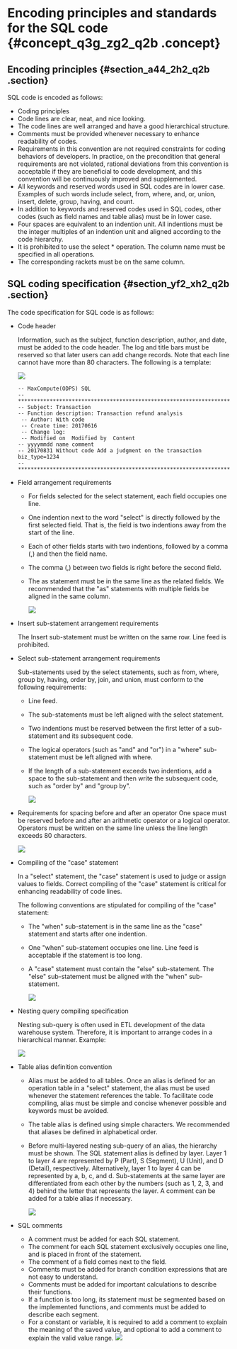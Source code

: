# Encoding principles and standards for the SQL code {#concept_q3g_zg2_q2b .concept}

## Encoding principles {#section_a44_2h2_q2b .section}

SQL code is encoded as follows:

-   Coding principles
-   Code lines are clear, neat, and nice looking.
-   The code lines are well arranged and have a good hierarchical structure.
-   Comments must be provided whenever necessary to enhance readability of codes.
-   Requirements in this convention are not required constraints for coding behaviors of developers. In practice, on the precondition that general requirements are not violated, rational deviations from this convention is acceptable if they are beneficial to code development, and this convention will be continuously improved and supplemented.
-   All keywords and reserved words used in SQL codes are in lower case. Examples of such words include select, from, where, and, or, union, insert, delete, group, having, and count.
-   In addition to keywords and reserved codes used in SQL codes, other codes \(such as field names and table alias\) must be in lower case.
-   Four spaces are equivalent to an indention unit. All indentions must be the integer multiples of an indention unit and aligned according to the code hierarchy.
-   It is prohibited to use the select \* operation. The column name must be specified in all operations.
-   The corresponding rackets must be on the same column.

## SQL coding specification {#section_yf2_xh2_q2b .section}

The code specification for SQL code is as follows:

-   Code header

    Information, such as the subject, function description, author, and date, must be added to the code header. The log and title bars must be reserved so that later users can add change records. Note that each line cannot have more than 80 characters. The following is a template:

    ![](http://static-aliyun-doc.oss-cn-hangzhou.aliyuncs.com/assets/img/16308/15414700397938_en-US.png)

    ```
    -- MaxCompute(ODPS) SQL
    --**************************************************************************
    -- Subject: Transaction
    -- Function description: Transaction refund analysis 
     -- Author: With code
     -- Create time: 20170616 
     -- Change log:
     -- Modified on  Modified by  Content
    -- yyyymmdd name comment 
    -- 20170831 Without code Add a judgment on the transaction biz_type=1234 
    --**************************************************************************
    ```

-   Field arrangement requirements
    -   For fields selected for the select statement, each field occupies one line.
    -   One indention next to the word "select" is directly followed by the first selected field. That is, the field is two indentions away from the start of the line.
    -   Each of other fields starts with two indentions, followed by a comma \(,\) and then the field name.
    -   The comma \(,\) between two fields is right before the second field.
    -   The as statement must be in the same line as the related fields. We recommended that the "as" statements with multiple fields be aligned in the same column.

        ![](http://static-aliyun-doc.oss-cn-hangzhou.aliyuncs.com/assets/img/16308/15414700398881_en-US.jpg)

-   Insert sub-statement arrangement requirements

    The Insert sub-statement must be written on the same row. Line feed is prohibited.

-   Select sub-statement arrangement requirements

    Sub-statements used by the select statements, such as from, where, group by, having, order by, join, and union, must conform to the following requirements:

    -   Line feed.
    -   The sub-statements must be left aligned with the select statement.
    -   Two indentions must be reserved between the first letter of a sub-statement and its subsequent code.
    -   The logical operators \(such as "and" and "or"\) in a "where" sub-statement must be left aligned with where.
    -   If the length of a sub-statement exceeds two indentions, add a space to the sub-statement and then write the subsequent code, such as "order by" and "group by".

        ![](http://static-aliyun-doc.oss-cn-hangzhou.aliyuncs.com/assets/img/16308/15414700398882_en-US.jpg)

-   Requirements for spacing before and after an operator One space must be reserved before and after an arithmetic operator or a logical operator. Operators must be written on the same line unless the line length exceeds 80 characters.

    ![](http://static-aliyun-doc.oss-cn-hangzhou.aliyuncs.com/assets/img/16308/15414700398883_en-US.jpg)

-   Compiling of the "case" statement

    In a "select" statement, the "case" statement is used to judge or assign values to fields. Correct compiling of the "case" statement is critical for enhancing readability of code lines.

    The following conventions are stipulated for compiling of the "case" statement:

    -   The "when" sub-statement is in the same line as the "case" statement and starts after one indention.
    -   One "when" sub-statement occupies one line. Line feed is acceptable if the statement is too long.
    -   A "case" statement must contain the "else" sub-statement. The "else" sub-statement must be aligned with the "when" sub-statement.

        ![](http://static-aliyun-doc.oss-cn-hangzhou.aliyuncs.com/assets/img/16308/15414700398884_en-US.jpg)

-   Nesting query compiling specification

    Nesting sub-query is often used in ETL development of the data warehouse system. Therefore, it is important to arrange codes in a hierarchical manner. Example:

    ![](http://static-aliyun-doc.oss-cn-hangzhou.aliyuncs.com/assets/img/16308/15414700408885_en-US.jpg)

-   Table alias definition convention
    -   Alias must be added to all tables. Once an alias is defined for an operation table in a "select" statement, the alias must be used whenever the statement references the table. To facilitate code compiling, alias must be simple and concise whenever possible and keywords must be avoided.
    -   The table alias is defined using simple characters. We recommended that aliases be defined in alphabetical order.
    -   Before multi-layered nesting sub-query of an alias, the hierarchy must be shown. The SQL statement alias is defined by layer. Layer 1 to layer 4 are represented by P \(Part\), S \(Segment\), U \(Unit\), and D \(Detail\), respectively. Alternatively, layer 1 to layer 4 can be represented by a, b, c, and d. Sub-statements at the same layer are differentiated from each other by the numbers \(such as 1, 2, 3, and 4\) behind the letter that represents the layer. A comment can be added for a table alias if necessary.

        ![](http://static-aliyun-doc.oss-cn-hangzhou.aliyuncs.com/assets/img/16308/15414700408886_en-US.jpg)

-   SQL comments

    -   A comment must be added for each SQL statement.
    -   The comment for each SQL statement exclusively occupies one line, and is placed in front of the statement.
    -   The comment of a field comes next to the field.
    -   Comments must be added for branch condition expressions that are not easy to understand.
    -   Comments must be added for important calculations to describe their functions.
    -   If a function is too long, its statement must be segmented based on the implemented functions, and comments must be added to describe each segment.
    -   For a constant or variable, it is required to add a comment to explain the meaning of the saved value, and optional to add a comment to explain the valid value range.
    ![](http://static-aliyun-doc.oss-cn-hangzhou.aliyuncs.com/assets/img/16308/15414700407939_en-US.png)


